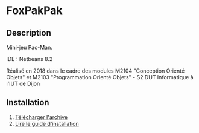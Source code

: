 # FoxPakPak

## Description

Mini-jeu Pac-Man.

IDE : Netbeans 8.2

Réalisé en 2018 dans le cadre des modules M2104 "Conception Orienté Objets" et M2103 "Programmation Orienté Objets" - S2 DUT Informatique à l'IUT de Dijon

## Installation

1. [Télécharger l'archive](http://skydefr.com/projets/thefoxpakpak/TheFoxPakPak.zip)
2. [Lire le guide d'installation](http://skydefr.com/projets/thefoxpakpak/TheFoxPakPak.pdf)
